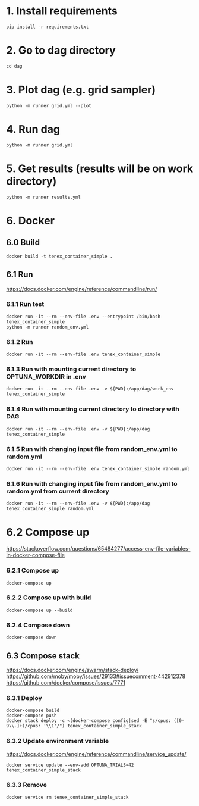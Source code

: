 # 1. Install requirements
```console
pip install -r requirements.txt
```

# 2. Go to dag directory
```console
cd dag
```

# 3. Plot dag  (e.g. grid sampler)
```console
python -m runner grid.yml --plot
```

# 4. Run dag
```console
python -m runner grid.yml
```

# 5. Get results (results will be on work directory)
```console
python -m runner results.yml
```

# 6. Docker
## 6.0 Build
```console
docker build -t tenex_container_simple .
```
## 6.1 Run
https://docs.docker.com/engine/reference/commandline/run/
### 6.1.1 Run test
```console
docker run -it --rm --env-file .env --entrypoint /bin/bash tenex_container_simple
python -m runner random_env.yml
```
### 6.1.2 Run
```console
docker run -it --rm --env-file .env tenex_container_simple
```
### 6.1.3 Run with mounting current directory to OPTUNA_WORKDIR in .env
```console
docker run -it --rm --env-file .env -v ${PWD}:/app/dag/work_env tenex_container_simple
```
### 6.1.4 Run with mounting current directory to directory with DAG
```console
docker run -it --rm --env-file .env -v ${PWD}:/app/dag tenex_container_simple
```
### 6.1.5 Run with changing input file from random_env.yml to random.yml
```console
docker run -it --rm --env-file .env tenex_container_simple random.yml
```
### 6.1.6 Run with changing input file from random_env.yml to random.yml from current directory
```console
docker run -it --rm --env-file .env -v ${PWD}:/app/dag tenex_container_simple random.yml
```
# 6.2 Compose up
https://stackoverflow.com/questions/65484277/access-env-file-variables-in-docker-compose-file
### 6.2.1 Compose up
```console
docker-compose up
```
### 6.2.2 Compose up with build
```console
docker-compose up --build
```
### 6.2.4 Compose down
```console
docker-compose down
```
## 6.3 Compose stack
https://docs.docker.com/engine/swarm/stack-deploy/
https://github.com/moby/moby/issues/29133#issuecomment-442912378
https://github.com/docker/compose/issues/7771
### 6.3.1 Deploy
```console
docker-compose build
docker-compose push
docker stack deploy -c <(docker-compose config|sed -E "s/cpus: ([0-9\\.]+)/cpus: '\\1'/") tenex_container_simple_stack
```
### 6.3.2 Update environment variable
https://docs.docker.com/engine/reference/commandline/service_update/
```console
docker service update --env-add OPTUNA_TRIALS=42 tenex_container_simple_stack
```
### 6.3.3 Remove
```console
docker service rm tenex_container_simple_stack
```
